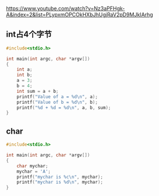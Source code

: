 
https://www.youtube.com/watch?v=Nz3aPFHgk-A&index=2&list=PLypxmOPCOkHXbJhUgjRaV2pD9MJkIArhg

## int占4个字节 ##

```c
#include<stdio.h>

int main(int argc, char *argv[])
{
    int a;
    int b;
    a = 3;
    b = 4;
    int sum = a + b;
    printf("Value of a = %d\n", a);
    printf("Value of b = %d\n", b);
    printf("%d + %d = %d\n", a, b, sum);
}
```

## char ##

```c
#include<stdio.h>

int main(int argc, char *argv[])
{
    char mychar;
    mychar = 'A';
    printf("mychar is %c\n", mychar);
    printf("mychar is %d\n", mychar);
}
```





